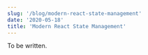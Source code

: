 ```yaml
---
slug: '/blog/modern-react-state-management'
date: '2020-05-18'
title: 'Modern React State Management'
---
```


To be written.
